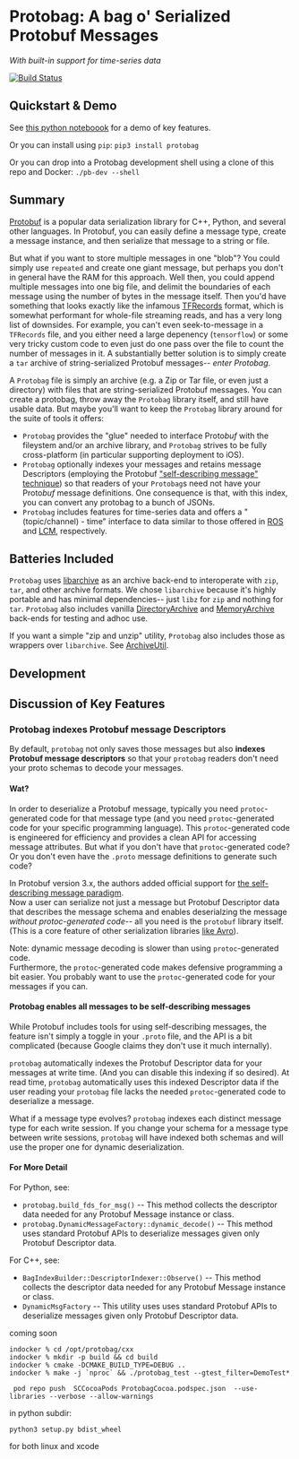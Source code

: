 # Protobag: A bag o' Serialized Protobuf Messages
_With built-in support for time-series data_

[![Build Status](https://circleci.com/gh/StandardCyborg/protobag.svg?style=svg&circle-token=ed56e2ec32789fa3e5f664bc8ea73c55e119de4b)](https://app.circleci.com/pipelines/github/StandardCyborg/protobag)

## Quickstart & Demo

See [this python noteboook](examples/protobag-to-parquet/protobag-demo-full.ipynb) 
for a demo of key features.

Or you can install using `pip`:
`pip3 install protobag`

Or you can drop into a Protobag development shell using a clone of this repo
and Docker:
`./pb-dev --shell`

## Summary 

[Protobuf](https://github.com/protocolbuffers/protobuf) is a popular data
serialization library for C++, Python, and several other languages.  In
Protobuf, you can easily define a message type, create a message instance,
and then serialize that message to a string or file.

But what if you want to store multiple messages in one "blob"?  You could 
simply use `repeated` and create one giant message, but perhaps you don't in
general have the RAM for this approach.  Well then, you could append multiple 
messages into one big file, and delimit the boundaries of each message using 
the number of bytes in the message itself.  Then you'd have something that 
looks exactly like the infamous
[TFRecords](https://www.tensorflow.org/tutorials/load_data/tfrecord)
format, which is somewhat performant for whole-file streaming reads, and has
a very long list of downsides.  For example, you can't even seek-to-message
in a `TFRecords` file, and you either need a large depenency (`tensorflow`) or
some very tricky custom code to even just do one pass over the file to count
the number of messages in it.  A substantially better solution is to simply
create a `tar` archive of string-serialized Protobuf messages-- 
*enter Protobag*.

A `Protobag` file is simply an archive (e.g. a Zip or Tar file, or even just a
directory) with files that are string-serialized Protobuf messages.  You can
create a protobag, throw away the `Protobag` library itself, and still 
have usable data.  But maybe you'll want to keep the `Protobag` library around
for the suite of tools it offers:
 * `Protobag` provides the "glue" needed to interface Proto*buf* with the 
     fileystem and/or an archive library, and `Protobag` strives to be fully
     cross-platform (in particular supporting deployment to iOS).
 * `Protobag` optionally indexes your messages and retains message Descriptors
     (employing the Protobuf 
       ["self-describing message" technique](https://developers.google.com/protocol-buffers/docs/techniques#self-description))
     so that readers of your `Protobag`s need not have your Proto*buf* message
     definitions.  One consequence is that, with this index, you can convert
     any protobag to a bunch of JSONs.
 * `Protobag` includes features for time-series data and offers a
     "(topic/channel) - time" interface to data similar to those offered in 
     [ROS](http://wiki.ros.org/rosbag) and 
     [LCM](https://lcm-proj.github.io/log_file_format.html), respectively.


## Batteries Included

`Protobag` uses [libarchive](https://www.libarchive.org/) as an archive
back-end to interoperate with `zip`, `tar`, and other archive formats.  We
chose `libarchive` because it's highly portable and has minimal dependencies--
just `libz` for `zip` and nothing for `tar`.  `Protobag` also includes vanilla
[DirectoryArchive](c++/protobag/protobag/archive/DirectoryArchive.hpp) and
[MemoryArchive](c++/protobag/protobag/archive/MemoryArchive.hpp) back-ends for
testing and adhoc use.

If you want a simple "zip and unzip" utility, `Protobag` also includes those as
wrappers over `libarchive`.  See 
[ArchiveUtil](c++/protobag/protobag/ArchiveUtil.hpp).


## Development


## Discussion of Key Features

### Protobag indexes Protobuf message Descriptors

By default, `protobag` not only saves those messages but also 
**indexes Protobuf message descriptors** so that your `protobag` readers don't
need your proto schemas to decode your messages.  

#### Wat?
In order to deserialize a Protobuf message, typically you need
`protoc`-generated code for that message type (and you need `protoc`-generated
code for your specific programming language).  This `protoc`-generated code is
engineered for efficiency and provides a clean API for accessing message
attributes.  But what if you don't have that `protoc`-generated code?  Or you
don't even have the `.proto` message definitions to generate such code?

In Protobuf version 3.x, the authors added official support for
[the self-describing message paradigm](https://developers.google.com/protocol-buffers/docs/techniques).  
Now a user can serialize not just a message but Protobuf Descriptor data that
describes the message schema and enables deserialzing the message
*without protoc-generated code*-- all you need is the `protobuf` library itself.  
(This is a core feature of other serialization libraries 
[like Avro](http://avro.apache.org/docs/1.6.1/)).

Note: dynamic message decoding is slower than using `protoc`-generated code.  
Furthermore, the `protoc`-generated code makes defensive programming a bit 
easier.  You probably want to use the `protoc`-generated code for your 
messages if you can.

#### Protobag enables all messages to be self-describing messages
While Protobuf includes tools for using self-describing messages, the feature 
isn't simply a toggle in your `.proto` file, and the API is a bit complicated 
(because Google claims they don't use it much internally).

`protobag` automatically indexes the Protobuf Descriptor data for your messages 
at write time.  (And you can disable this indexing if so desired).  At read 
time, `protobag` automatically uses this indexed Descriptor data if the user 
reading your `protobag` file lacks the needed `protoc`-generated code to 
deserialize a message.

What if a message type evolves?  `protobag` indexes each distinct message type 
for each write session.  If you change your schema for a message type between 
write sessions, `protobag` will have indexed both schemas and will use the 
proper one for dynamic deserialization.

#### For More Detail

For Python, see:
 * `protobag.build_fds_for_msg()` -- This method collects the descriptor data
     needed for any Protobuf Message instance or class.
 * `protobag.DynamicMessageFactory::dynamic_decode()` -- This method uses 
     standard Protobuf APIs to deserialize messages given only Protobuf
     Descriptor data.

For C++, see:
 * `BagIndexBuilder::DescriptorIndexer::Observe()` -- This method collects the
     descriptor data needed for any Protobuf Message instance or class.
 * `DynamicMsgFactory` -- This utility uses uses standard Protobuf APIs to 
     deserialize messages given only Protobuf Descriptor data.


coming soon

```
indocker % cd /opt/protobag/cxx
indocker % mkdir -p build && cd build
indocker % cmake -DCMAKE_BUILD_TYPE=DEBUG ..
indocker % make -j `nproc` && ./protobag_test --gtest_filter=DemoTest*
```

```
 pod repo push  SCCocoaPods ProtobagCocoa.podspec.json  --use-libraries --verbose --allow-warnings
```


in python subdir:
```
python3 setup.py bdist_wheel
```
for both linux and xcode
